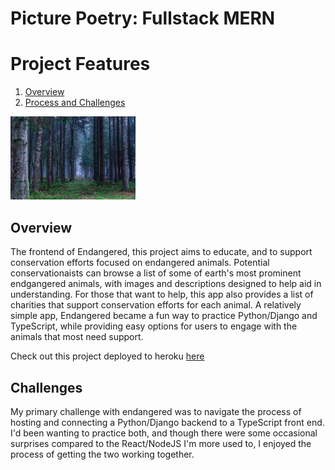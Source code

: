 # Picture Poetry: Fullstack MERN

# Project Features

1. [Overview](#Overview)
2. [Process and Challenges](#Challenges)

<img src="./src/images/europeslostf.jpeg" alt="poem write" width="200"/>

## Overview

The frontend of Endangered, this project aims to educate, and to support conservation efforts focused on endangered animals.
Potential conservationaists can browse a list of some of earth's most prominent endgangered animals, with images and descriptions designed to help aid
in understanding. For those that want to help, this app also provides a list of charities that support conservation efforts for each animal.
A relatively simple app, Endangered became a fun way to practice Python/Django and TypeScript, while providing easy options for users to engage with the animals that most need support.

Check out this project deployed to heroku [here](https://endangered.herokuapp.com/)

## Challenges

My primary challenge with endangered was to navigate the process of hosting and connecting a Python/Django backend to a TypeScript front end. I'd been wanting to practice both, and though there were some occasional surprises compared to the React/NodeJS I'm more used to, I enjoyed the process of getting the two working together.
